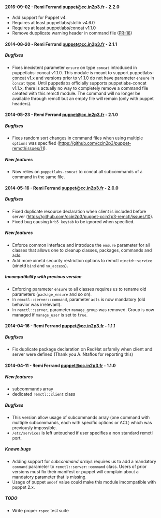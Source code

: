 #### 2016-09-02 - Remi Ferrand <puppet@cc.in2p3.fr> - 2.2.0
* Add support for Puppet v4.
* Requires at least puppetlabs/stdlib v4.6.0
* Requires at least puppetlabs/concat v1.1.0
* Remove dupplicate warning header in command file ([PR-18](https://github.com/ccin2p3/puppet-remctl/pull/18))

#### 2014-08-20 - Remi Ferrand <puppet@cc.in2p3.fr> - 2.1.1
##### Bugfixes
* Fixes inexistent parameter `ensure` on type `concat` introduced in puppetlabs-concat v1.1.0. This module is meant to support puppetlabs-concat v1.x and versions prior to v1.1.0 do not have parameter `ensure` in ̀̀`concat` type. Until puppetlabs officially supports puppetlabs-concat v1.1.x, there is actually no way to completely remove a command file created with this remctl module. The command will no longer be available through remctl but an empty file will remain (only with puppet headers).

#### 2014-05-23 - Remi Ferrand <puppet@cc.in2p3.fr> - 2.1.0
##### Bugfixes
* Fixes random sort changes in command files when using multiple `options` was specified (https://github.com/ccin2p3/puppet-remctl/issues/11).

##### New features
* Now relies on `puppetlabs-concat` to concat all subcommands of a command in the same file.

#### 2014-05-16 - Remi Ferrand <puppet@cc.in2p3.fr> - 2.0.0
##### Bugfixes
* Fixed duplicate resource declaration when client is included before server 
(https://github.com/ccin2p3/puppet-ccin2p3-remctl/issues/10).
* Fixed bug causing `krb5_keytab` to be ignored when specified.

##### New features
* Enforce common interface and introduce the `ensure` parameter for all classes that allows one to cleanup
classes, packages, commands and acls.
* Add more xinetd security restriction options to remctl `xinetd::service` (xinetd `bind` and `no_access`).

##### Incompatibility with previous version
 * Enforcing parameter `ensure` to all classes requires us to rename old parameters (`package_ensure` and so on).
 * In `remctl::server::command`, parameter `acls` is now mandatory (old behavior was irrelevant).
 * In `remctl::server`, parameter `manage_group` was removed. Group is now managed if `manage_user` is
set to ̀`true`.

#### 2014-04-16 - Remi Ferrand <puppet@cc.in2p3.fr> - 1.1.1
##### Bugfixes
* Fix duplicate package declaration on RedHat osfamily when client and server were
defined (Thank you A. Ntaflos for reporting this)

#### 2014-04-11 - Remi Ferrand <puppet@cc.in2p3.fr> - 1.1.0
##### New features
* subcommands array
* dedicated `remctl::client` class

##### Bugfixes
* This version allow usage of subcommands array (one command with multiple subcommands,
  each with specific options or ACL) which was previously impossible.
* `/etc/services` is left untouched if user specifies a non standard remctl port.

##### Known bugs
* Adding support for *subcommand arrays* requires us to add a mandatory `command`
parameter to `remctl::server::command` class. Users of prior versions must fix their manifest
or puppet will complain about a mandatory parameter that is missing.
* Usage of puppet `undef` value could make this module imcompatible with puppet 2.x.

##### TODO
* Write proper `rspec` test suite
